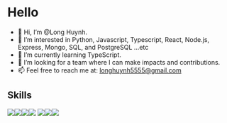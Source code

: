 # Hello
- 👋 Hi, I’m @Long Huynh.
- 👀 I’m interested in Python, Javascript, Typescript, React, Node.js, Express, Mongo, SQL, and PostgreSQL ...etc
- 🌱 I’m currently learning TypeScript.
- 💞️ I’m looking for a team where I can make impacts and contributions.
- 📫 Feel free to reach me at: longhuynh5555@gmail.com


## Skills
<img src="https://img.shields.io/badge/TypeScript-007ACC?style=for-the-badge&logo=typescript&logoColor=white"><img src="https://img.shields.io/badge/JavaScript-323330?style=for-the-badge&logo=javascript&logoColor=F7DF1E"><img src="https://img.shields.io/badge/jQuery-0769AD?style=for-the-badge&logo=jquery&logoColor=white"><img src="https://img.shields.io/badge/React-20232A?style=for-the-badge&logo=react&logoColor=61DAFB">
<img src="https://img.shields.io/badge/Node.js-339933?style=for-the-badge&logo=nodedotjs&logoColor=white"><img src="https://img.shields.io/badge/Express.js-000000?style=for-the-badge&logo=express&logoColor=white"><img src="https://img.shields.io/badge/PostgreSQL-316192?style=for-the-badge&logo=postgresql&logoColor=white">
<!---
kuzjt93/kuzjt93 is a ✨ special ✨ repository because its `README.md` (this file) appears on your GitHub profile.
You can click the Preview link to take a look at your changes.
--->
